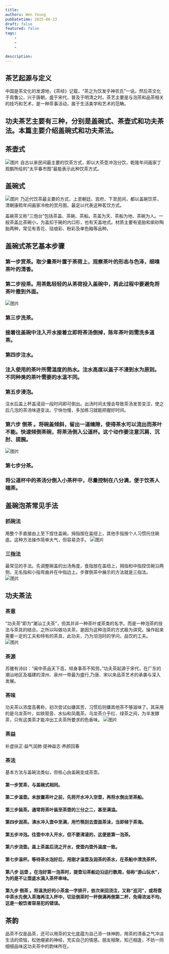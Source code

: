 ```yaml
---
title: 
authors: Wen Young
pubDatetime: 2025-06-23
draft: false
featured: false
tags: 
    - 
    - 
    - 

description: 
---
```


## 茶艺起源与定义
  

中国是茶文化的发源地，《茶经》记载，“茶之为饮发乎神农氏”一说。然后茶文化于周鲁公，兴于唐朝，盛于宋代，普及于明清之时。茶艺主要是与泡茶和品茶相关的技巧和艺术，是一种茶事活动，属于生活美学和艺术的范畴。
  

## 功夫茶艺主要有三种，分别是盖碗式、茶壶式和功夫茶法。本篇主要介绍盖碗式和功夫茶法。
  

## 茶壶式
  

![图片](img/1.jpg)
自古以来民间最主要的饮茶方式，即以大茶壶冲泡分饮，乾隆年间画家丁观鹏所绘的“太平春市图”最能表示此种饮茶方式。  

  

## 盖碗式
  

  

![图片](img/2.jpg)
乃近代饮茶最主要的方式，上至朝廷、宫府，下至民间，都以盖碗饮茶，清朝康熙年间画家冷枚的赏月图，最足以代表这种茗饮方式。
  

盖碗茶又称“三炮台”包括茶盖、茶碗、茶船。茶盖为天、茶船为地、茶碗为人。一般茶盖比茶碗小，为盖扣于碗的内口形，也有天盖地式。材质主要有瓷胎和紫砂陶胎两种，常见有青花、珐琅彩、粉彩及单色釉等品种。
  

## 盖碗式茶艺基本步骤
### 第一步赏茶。取少量茶叶置于茶荷上，观察茶叶的形态与色泽，细嗅茶叶的清香。
  

### 第二步投茶。用茶匙轻轻的从茶荷投入盖碗中，再此过程中要避免将茶叶撒到外面。
![图片](img/3.jpg)
### 第三步洗茶。
### 接着往盖碗中注入开水接着立即将茶汤倒掉，陈年茶叶则需洗多道茶。
  

### 第四步注水。
### 注入使用的茶叶所需温度的热水。注水高度以盖子不浸到水为原则。不同种类的茶叶需要的水温不同。
  

### 第五步浸泡。
注水后盖上杯盖浸润一段时间即可倒出。出汤时间太慢会导致茶汤发苦变涩，使之后几泡的茶汤味道变淡。宁快勿慢，多加练习就能把握好时间。
  

### 第六步 **倒茶** 。将碗盖倾斜，留出一道缝隙，使得茶水可以流出而茶叶不能。快速倾倒茶碗，将茶汤倒入公道杯。这个动作要注意沉肩、沉肘、提腕。
![图片](img/4.jpg)
### 第七步分茶。
### 将公道杯中的茶汤分倒入小茶杯中，尽量控制在八分满，便于饮茶人端茶。
## 盖碗泡茶常见手法
### 抓碗法
用整个手直接由上至下捏住盖碗。拇指按在盖纽上，其他手指按个人习惯托住碗底。这种方法操作简单大气，但容易烫手。
![图片](img/5.jpg)
### 三指法
最常见的手法。先调整碗盖的出汤角度，食指放在盖纽上，拇指和中指捏住碗沿两侧，无名指和小指弯曲并在中指边上。步骤倒茶中展示的方法就是三指法。
![图片](img/6.jpg)
  

## 功夫茶法
  

### 茶意
“功夫茶”即为“潮汕工夫茶”，但其并非一种茶叶或茶类的名字。而是一种泡茶的技法与茶具的结合。之所以叫做功夫茶，是因为这种泡茶的方式极为讲究。操作起来需要一定的工夫和特有的茶具，此功夫，乃为沏泡时的学问，品饮的工夫。
![图片](img/7.jpg)
  

### 茶源
苏辙有诗曰：“闽中茶品天下高，倾身事茶不知劳。”功夫茶起源于宋代，在广东的潮汕地区及福建的漳州、泉州一带最为盛行,乃唐、宋以来品茶艺术的承袭与深入发展。
  

### 茶味
功夫茶以浓度高著称，初次尝试似嫌其苦，习惯后则嫌其他茶不够滋味了。其采用的是乌龙茶叶，如铁观音、水仙和凤凰茶。乌龙茶介乎红、绿茶之间，为半发酵茶，只有这类茶才能冲出工夫茶所要求的色香味。
![图片](img/8.jpg)
  

### 茶益
 补虚扶正·益气润肺·提神益志·养颜回春
  

### 茶法
 基本方法与盖碗法类似，但核心由盖碗变成茶壶。

#### 第一步赏茶，与盖碗式相同。
#### 第二步温壶。未放置茶叶之前，先将开水冲入空壶，再将水倒出至茶船。
#### 第三步装茶。通常将茶叶装至茶壶的三分之二，甚至满溢。
#### 第四步润茶。沸水冲入壶中至满，用竹筷刮去壶面茶沫，当即倾于茶海。
#### 第五步冲泡。往壶中冲入开水，但不要沸滚的，这便是第一泡茶。
#### 第六步浇壶。盖上茶盖后浇之开水，使壶内壶外温度一致。
#### 第七步温杯。等待茶水泡好后，用刚才温壶及润茶的茶水，在茶船中清洗茶杯。
#### 第八步 **运壶** 。在泡好第一泡茶时，提壶沿茶船边沿运行数周，俗称“游山玩水”，为的是不让壶底水滴入茶杯串味。
#### 第九步 **倒茶** 。将温洗好的小茶盅一字排开，依次来回浇注，又称“巡河”，或将壶中茶水先倒入茶海再注入杯中，切忌倒茶时一杯倒满再倒第二杯，免得浓淡不均，这是一般饮者容易犯的错误。
  

## 茶韵
品茶不仅是品茶，还可以用茶的文化底蕴为自己添一抹神韵，用茶的清香之气冲淡生活的烦恼，松弛绷紧的神经，充实自己的情感。朋友相聚，知己相逢，不妨一同细细品味这功夫茶中的韵味所在。

  

